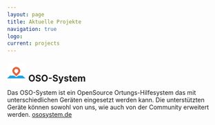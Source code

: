 ```yaml
---
layout: page
title: Aktuelle Projekte
navigation: true
logo: 
current: projects
---
```



<div style="display:inline-block; width:45px; height:45px;">
    <img src="/assets/images/oso-icon.png" alt="Logo OSO-System" height="42" width="42"/>
</div>
<div style="display:inline-block; width:15em; height:45px;">
    <h2>OSO-System</h2>
</div>


Das OSO-System ist ein OpenSource Ortungs-Hilfesystem das mit unterschiedlichen Geräten eingesetzt werden kann. 
Die unterstützten Geräte können sowohl von uns, wie auch von der Community erweitert werden. 
[ososystem.de](https://ososystem.de/)

